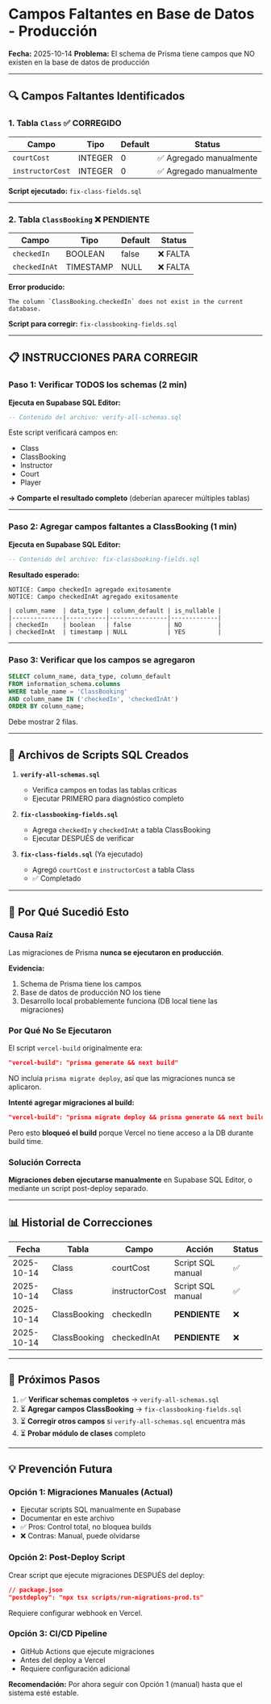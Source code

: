 # Campos Faltantes en Base de Datos - Producción

**Fecha:** 2025-10-14
**Problema:** El schema de Prisma tiene campos que NO existen en la base de datos de producción

---

## 🔍 Campos Faltantes Identificados

### 1. Tabla `Class` ✅ CORREGIDO

| Campo | Tipo | Default | Status |
|-------|------|---------|--------|
| `courtCost` | INTEGER | 0 | ✅ Agregado manualmente |
| `instructorCost` | INTEGER | 0 | ✅ Agregado manualmente |

**Script ejecutado:** `fix-class-fields.sql`

---

### 2. Tabla `ClassBooking` ❌ PENDIENTE

| Campo | Tipo | Default | Status |
|-------|------|---------|--------|
| `checkedIn` | BOOLEAN | false | ❌ FALTA |
| `checkedInAt` | TIMESTAMP | NULL | ❌ FALTA |

**Error producido:**
```
The column `ClassBooking.checkedIn` does not exist in the current database.
```

**Script para corregir:** `fix-classbooking-fields.sql`

---

## 📋 INSTRUCCIONES PARA CORREGIR

### Paso 1: Verificar TODOS los schemas (2 min)

**Ejecuta en Supabase SQL Editor:**

```sql
-- Contenido del archivo: verify-all-schemas.sql
```

Este script verificará campos en:
- Class
- ClassBooking
- Instructor
- Court
- Player

**→ Comparte el resultado completo** (deberían aparecer múltiples tablas)

---

### Paso 2: Agregar campos faltantes a ClassBooking (1 min)

**Ejecuta en Supabase SQL Editor:**

```sql
-- Contenido del archivo: fix-classbooking-fields.sql
```

**Resultado esperado:**
```
NOTICE: Campo checkedIn agregado exitosamente
NOTICE: Campo checkedInAt agregado exitosamente

| column_name  | data_type | column_default | is_nullable |
|--------------|-----------|----------------|-------------|
| checkedIn    | boolean   | false          | NO          |
| checkedInAt  | timestamp | NULL           | YES         |
```

---

### Paso 3: Verificar que los campos se agregaron

```sql
SELECT column_name, data_type, column_default
FROM information_schema.columns
WHERE table_name = 'ClassBooking'
AND column_name IN ('checkedIn', 'checkedInAt')
ORDER BY column_name;
```

Debe mostrar 2 filas.

---

## 🎯 Archivos de Scripts SQL Creados

1. **`verify-all-schemas.sql`**
   - Verifica campos en todas las tablas críticas
   - Ejecutar PRIMERO para diagnóstico completo

2. **`fix-classbooking-fields.sql`**
   - Agrega `checkedIn` y `checkedInAt` a tabla ClassBooking
   - Ejecutar DESPUÉS de verificar

3. **`fix-class-fields.sql`** (Ya ejecutado)
   - Agregó `courtCost` e `instructorCost` a tabla Class
   - ✅ Completado

---

## 🚨 Por Qué Sucedió Esto

### Causa Raíz

Las migraciones de Prisma **nunca se ejecutaron en producción**.

**Evidencia:**
1. Schema de Prisma tiene los campos
2. Base de datos de producción NO los tiene
3. Desarrollo local probablemente funciona (DB local tiene las migraciones)

### Por Qué No Se Ejecutaron

El script `vercel-build` originalmente era:
```json
"vercel-build": "prisma generate && next build"
```

NO incluía `prisma migrate deploy`, así que las migraciones nunca se aplicaron.

**Intenté agregar migraciones al build:**
```json
"vercel-build": "prisma migrate deploy && prisma generate && next build"
```

Pero esto **bloqueó el build** porque Vercel no tiene acceso a la DB durante build time.

### Solución Correcta

**Migraciones deben ejecutarse manualmente** en Supabase SQL Editor, o mediante un script post-deploy separado.

---

## 📊 Historial de Correcciones

| Fecha | Tabla | Campo | Acción | Status |
|-------|-------|-------|--------|--------|
| 2025-10-14 | Class | courtCost | Script SQL manual | ✅ |
| 2025-10-14 | Class | instructorCost | Script SQL manual | ✅ |
| 2025-10-14 | ClassBooking | checkedIn | **PENDIENTE** | ❌ |
| 2025-10-14 | ClassBooking | checkedInAt | **PENDIENTE** | ❌ |

---

## 🔄 Próximos Pasos

1. ✅ **Verificar schemas completos** → `verify-all-schemas.sql`
2. ⏳ **Agregar campos ClassBooking** → `fix-classbooking-fields.sql`
3. ⏳ **Corregir otros campos** si `verify-all-schemas.sql` encuentra más
4. ⏳ **Probar módulo de clases** completo

---

## 💡 Prevención Futura

### Opción 1: Migraciones Manuales (Actual)

- Ejecutar scripts SQL manualmente en Supabase
- Documentar en este archivo
- ✅ Pros: Control total, no bloquea builds
- ❌ Contras: Manual, puede olvidarse

### Opción 2: Post-Deploy Script

Crear script que ejecute migraciones DESPUÉS del deploy:

```json
// package.json
"postdeploy": "npx tsx scripts/run-migrations-prod.ts"
```

Requiere configurar webhook en Vercel.

### Opción 3: CI/CD Pipeline

- GitHub Actions que ejecute migraciones
- Antes del deploy a Vercel
- Requiere configuración adicional

**Recomendación:** Por ahora seguir con Opción 1 (manual) hasta que el sistema esté estable.

